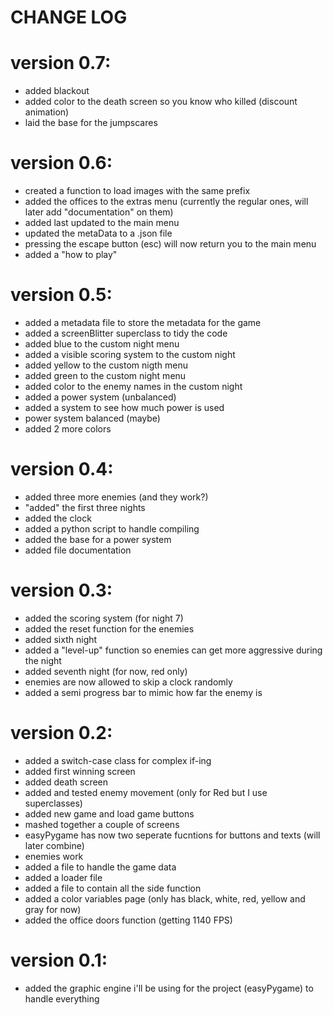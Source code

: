 # CHANGE LOG

# version 0.7:
- added blackout
- added color to the death screen so you know who killed (discount animation)
- laid the base for the jumpscares

# version 0.6:
- created a function to load images with the same prefix
- added the offices to the extras menu (currently the regular ones, will later add "documentation" on them)
- added last updated to the main menu
- updated the metaData to a .json file
- pressing the escape button (esc) will now return you to the main menu
- added a "how to play"

# version 0.5:
- added a metadata file to store the metadata for the game
- added a screenBlitter superclass to tidy the code
- added blue to the custom night menu
- added a visible scoring system to the custom night
- added yellow to the custom nigth menu
- added green to the custom night menu
- added color to the enemy names in the custom night
- added a power system (unbalanced)
- added a system to see how much power is used
- power system balanced (maybe)
- added 2 more colors


# version 0.4:
- added three more enemies (and they work?)
- "added" the first three nights
- added the clock
- added a python script to handle compiling
- added the base for a power system
- added file documentation

# version 0.3:
- added the scoring system (for night 7)
- added the reset function for the enemies
- added sixth night
- added a "level-up" function so enemies can get more aggressive during the night
- added seventh night (for now, red only)
- enemies are now allowed to skip a clock randomly
- added a semi progress bar to mimic how far the enemy is

# version 0.2:
- added a switch-case class for complex if-ing
- added first winning screen
- added death screen
- added and tested enemy movement (only for Red but I use superclasses)
- added new game and load game buttons
- mashed together a couple of screens
- easyPygame has now two seperate fucntions for buttons and texts (will later combine)
- enemies work
- added a file to handle the game data
- added a loader file
- added a file to contain all the side function
- added a color variables page (only has black, white, red, yellow and gray for now)
- added the office doors function (getting 1140 FPS)


# version 0.1:
- added the graphic engine i'll be using for the project (easyPygame) to handle everything